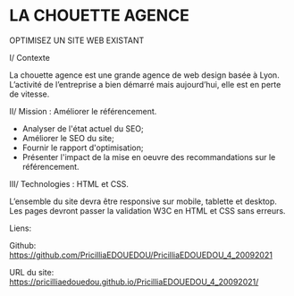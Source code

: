 # LA CHOUETTE AGENCE

OPTIMISEZ UN SITE WEB EXISTANT

I/ Contexte

La chouette agence est une grande agence de web design basée à Lyon. L’activité de l’entreprise a bien démarré mais aujourd’hui, elle est en perte de vitesse. 

II/ Mission : Améliorer le référencement.

- Analyser de l'état actuel du SEO;
- Améliorer le SEO du site;
- Fournir le rapport d'optimisation;
- Présenter l'impact de la mise en oeuvre des recommandations sur le référencement.

III/ Technologies : HTML et CSS.

L’ensemble du site devra être responsive sur mobile, tablette et desktop. Les pages devront passer la validation W3C en HTML et CSS sans erreurs. 

Liens:

Github: https://github.com/PricilliaEDOUEDOU/PricilliaEDOUEDOU_4_20092021

URL du site: https://pricilliaedouedou.github.io/PricilliaEDOUEDOU_4_20092021/

